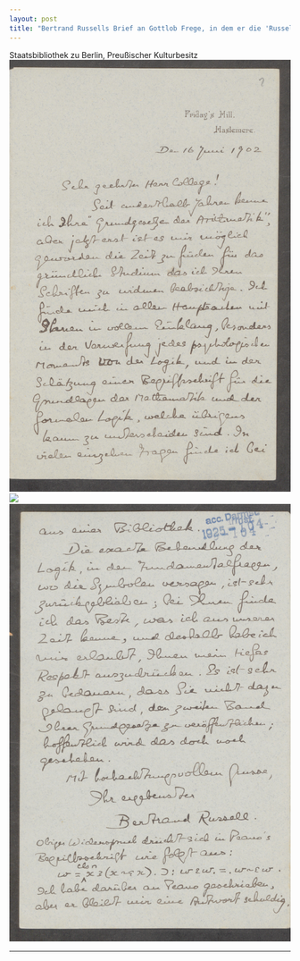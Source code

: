 ```yaml
---
layout: post
title: "Bertrand Russells Brief an Gottlob Frege, in dem er die 'Russellsche Antinomie' beschreibt (1902)"
---
```

Staatsbibliothek zu Berlin, Preußischer Kulturbesitz
[![](/images/frege1.jpg)](/images/frege1.jpg)
[![](/images/frege2.jpg)](/images/frege2.jpg)
[![](/images/frege3.jpg)](/images/frege3.jpg)



<hr> <!-- hr to be added before footnotes--> 